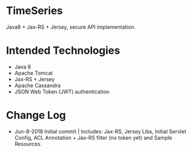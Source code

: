 # TimeSeries
Java8 + Jax-RS + Jersey, secure API implementation.

# Intended Technologies
* Java 8
* Apache Tomcat
* Jax-RS + Jersey
* Apache Cassandra
* JSON Web Token (JWT) authentication

# Change Log
* Jun-8-2018 Initial commit | Includes: Jax-RS, Jersey Libs, Initial Servlet Config, ACL Annotation + Jax-RS filter (no token yet) and Sample Resources. 
